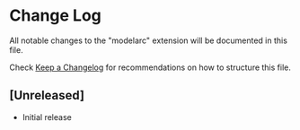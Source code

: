 # Change Log

All notable changes to the "modelarc" extension will be documented in this file.

Check [Keep a Changelog](http://keepachangelog.com/) for recommendations on how to structure this file.

## [Unreleased]

- Initial release